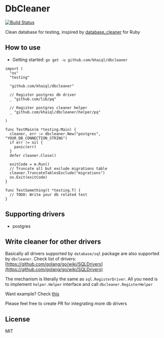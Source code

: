 # DbCleaner

[![Build Status](https://travis-ci.org/khaiql/dbcleaner.svg?branch=master)](https://travis-ci.org/khaiql/dbcleaner)

Clean database for testing, inspired by [database_cleaner](https://github.com/DatabaseCleaner/database_cleaner) for Ruby

## How to use

* Getting started: `go get -u github.com/khaiql/dbcleaner`

```
import (
  "os"
  "testing"

  "github.com/khaiql/dbcleaner"

  // Register postgres db driver
  _ "github.com/lib/pq"

  // Register postgres cleaner helper
  _ "github.com/khaiql/dbcleaner/helper/pq"

)

func TestMain(m *testing.Main) {
  cleaner, err := dbcleaner.New("postgres", "YOUR_DB_CONNECTION_STRING")
  if err != nil {
    panic(err)
  }
  defer cleaner.Close()

  exitCode = m.Run()
  // Truncate all but exclude migrations table
  cleaner.TruncateTablesExclude("migrations")
  os.Exit(exitCode)
}

func TestSomething(t *testing.T) {
  // TODO: Write your db related test
}
```

## Supporting drivers

* postgres

## Write cleaner for other drivers

Basically all drivers supported by `database/sql` package are also supported by
`dbcleaner`. Check list of drivers:
[https://github.com/golang/go/wiki/SQLDrivers](https://github.com/golang/go/wiki/SQLDrivers)

The mechanism is literally the same as `sql.RegisterDriver`. All you need is to
implement `helper.Helper` interface and call `dbcleaner.RegisterHelper`

Want example? Check [this](https://github.com/khaiql/dbcleaner/tree/master/helper/pq)

Please feel free to create PR for integrating more db drivers

## License

MIT
